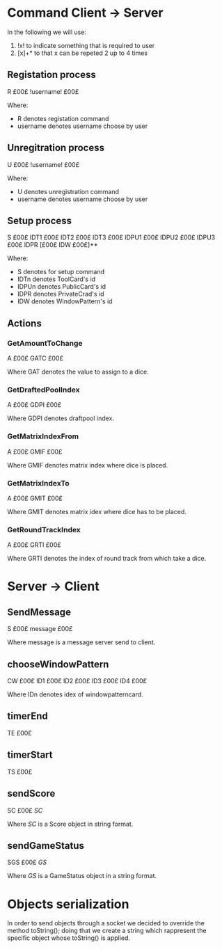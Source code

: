 # Command Client -> Server

In the following we will use:
1. !x! to indicate something that is required to user 
2. [x]+* to that x can be repeted 2 up to 4 times
  
## Registation process

R £00£ !username! £00£

Where:
* R denotes registation command
* username denotes username choose by user

## Unregitration process

U £00£ !username! £00£
  
Where:
* U denotes unregistration command
* username denotes username choose by user

## Setup process

S £00£ IDT1 £00£ IDT2 £00£ IDT3 £00£ IDPU1 £00£ IDPU2 £00£ IDPU3 £00£ IDPR [£00£ IDW £00£]+*

Where:
* S denotes for setup command
* IDTn denotes ToolCard's id 
* IDPUn denotes PublicCard's id 
* IDPR denotes PrivateCrad's id
* IDW denotes WindowPattern's id

## Actions

### GetAmountToChange

A £00£ GATC £00£
 
Where GAT denotes the value to assign to a dice.
 
### GetDraftedPoolIndex

A £00£ GDPI £00£

Where GDPI denotes draftpool index.

### GetMatrixIndexFrom

A £00£ GMIF £00£

Where GMIF denotes matrix index where dice is placed.

### GetMatrixIndexTo

A £00£ GMIT £00£

Where GMIT denotes matrix idex where dice has to be placed.

### GetRoundTrackIndex

A £00£ GRTI £00£

Where GRTI denotes the index of round track from which take a dice.


# Server -> Client 

## SendMessage

S £00£ message £00£

Where message is a message server send to client.

## chooseWindowPattern

CW £00£ ID1 £00£ ID2 £00£ ID3 £00£ ID4 £00£

Where IDn denotes idex of windowpatterncard.

## timerEnd

TE £00£ 

## timerStart

TS £00£

## sendScore 

SC £00£ *SC*

Where *SC* is a Score object in string format.

## sendGameStatus

SGS £00£ *GS*

Where *GS* is a GameStatus object in a string format.

# Objects serialization

In order to send objects through a socket we decided to override the method toString(); doing that we create a string which rappresent the specific object whose toString() is applied.
